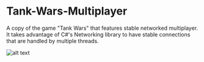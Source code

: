 # Tank-Wars-Multiplayer
A copy of the game "Tank Wars" that features stable networked multiplayer. It takes advantage of C#'s Networking library to have stable connections that are handled by multiple threads.  

![alt text](https://github.com/diegoandino/Tank-Wars-Multiplayer/blob/main/tank-wars.jpg?raw=true)
